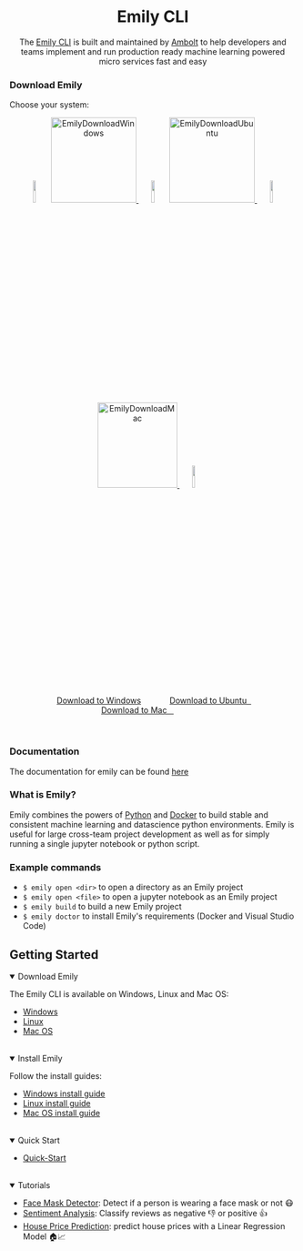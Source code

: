 <div align="center">
<h1>Emily CLI</h1>
The <a href="https://ambolt.io/emily-ai/">Emily CLI</a> is built and maintained by <a href="https://ambolt.io/">Ambolt</a> to help developers and teams implement and run production ready machine learning powered micro services fast and easy
</div>
                                            
                                             
### Download Emily
Choose your system:
<p align="center">
  
<img src="https://upload.wikimedia.org/wikipedia/commons/thumb/0/00/Antonia_Sautter_Creations.png/180px-Antonia_Sautter_Creations.png" width="10%">
  
<a href="https://github.com/amboltio/emily-cli/releases/latest/download/emily-installer.exe">
  <img alt="EmilyDownloadWindows" src="https://upload.wikimedia.org/wikipedia/commons/5/5f/Windows_logo_-_2012.svg" 
       width="150" height="150">
</a>
  
  <img src="https://upload.wikimedia.org/wikipedia/commons/thumb/0/00/Antonia_Sautter_Creations.png/180px-Antonia_Sautter_Creations.png" width="10%">
  
<a href="https://github.com/amboltio/emily-cli/releases/latest/download/linux.zip">
  <img alt="EmilyDownloadUbuntu" src="https://upload.wikimedia.org/wikipedia/commons/thumb/a/ab/Logo-ubuntu_cof-orange-hex.svg/428px-Logo-ubuntu_cof-orange-hex.svg.png" 
       width="150" height="150">
</a>

<img src="https://upload.wikimedia.org/wikipedia/commons/thumb/0/00/Antonia_Sautter_Creations.png/180px-Antonia_Sautter_Creations.png" width="10%">
                              
<a href="https://github.com/amboltio/emily-cli/releases/latest/download/emily.pkg">
  <img alt="EmilyDownloadMac" src="https://upload.wikimedia.org/wikipedia/commons/thumb/1/1b/Apple_logo_grey.svg/640px-Apple_logo_grey.svg.png" 
       width="140" height="150">
</a>   
  
  <img src="https://upload.wikimedia.org/wikipedia/commons/thumb/0/00/Antonia_Sautter_Creations.png/180px-Antonia_Sautter_Creations.png" width="10%">

</p>

<p align="center">
<img src="https://upload.wikimedia.org/wikipedia/commons/thumb/0/00/Antonia_Sautter_Creations.png/180px-Antonia_Sautter_Creations.png" width="10%" height="10px">
<a href="https://github.com/amboltio/emily-cli/releases/latest/download/emily-installer.exe">Download to Windows</a><img src="https://upload.wikimedia.org/wikipedia/commons/thumb/0/00/Antonia_Sautter_Creations.png/180px-Antonia_Sautter_Creations.png" width="10%" height="10px"><a href="https://github.com/amboltio/emily-cli/releases/latest/download/linux.zip">Download to Ubuntu&nbsp;&nbsp;</a><img src="https://upload.wikimedia.org/wikipedia/commons/thumb/0/00/Antonia_Sautter_Creations.png/180px-Antonia_Sautter_Creations.png" width="10%" height="10px"><a href="https://github.com/amboltio/emily-cli/releases/latest/download/emily.pkg">Download to Mac&nbsp;&nbsp;&nbsp;</a>
<img src="https://upload.wikimedia.org/wikipedia/commons/thumb/0/00/Antonia_Sautter_Creations.png/180px-Antonia_Sautter_Creations.png" width="10%" height="10px">
</p>

<br> 

### Documentation
The documentation for emily can be found <a href="https://emily.ambolt.io/docs/latest">here</a>
                                            
### What is Emily?
Emily combines the powers of [Python](https://www.python.org/) and [Docker](https://www.docker.com/) to build stable and consistent machine learning and datascience python environments. Emily is useful for large cross-team project development as well as for simply running a single jupyter notebook or python script.

### Example commands
- ``$ emily open <dir>`` to open a directory as an Emily project 
- ``$ emily open <file>`` to open a jupyter notebook as an Emily project  
- ``$ emily build`` to build a new Emily project 
- ``$ emily doctor`` to install Emily's requirements (Docker and Visual Studio Code)


## Getting Started
<details open>
<summary>Download Emily</summary>

The Emily CLI is available on Windows, Linux and Mac OS:
- <a href="https://github.com/amboltio/emily-cli/releases/latest/download/emily-installer.exe">Windows</a>
- <a href="https://github.com/amboltio/emily-cli/releases/latest/download/linux.zip">Linux</a> 
- <a href="https://github.com/amboltio/emily-cli/releases/latest/download/emily.pkg">Mac OS</a> 
                                                                                              
</details>
<br>
<details open>
<summary>Install Emily</summary>

Follow the install guides:

- <a href="https://emily.ambolt.io/docs/latest/guides/install-windows">Windows install guide</a>
- <a href="https://emily.ambolt.io/docs/latest/guides/install-linux">Linux install guide</a>
- <a href="https://emily.ambolt.io/docs/latest/guides/install-macos">Mac OS install guide</a>

</details>
<br>

<details open>
<summary>Quick Start</summary>

* [Quick-Start](https://emily.ambolt.io/docs/latest/guides/quick-start)
</details>
<br>

<details open>
<summary>Tutorials</summary>

* [Face Mask Detector](https://github.com/amboltio/emily-cli/tree/main/tutorials/face-mask-detector): Detect if a person is wearing a face mask or not 😷
* [Sentiment Analysis](https://github.com/amboltio/emily-cli/tree/main/tutorials/sentiment-analysis): Classify reviews as negative 👎 or positive 👍  
* [House Price Prediction](https://github.com/amboltio/emily-cli/tree/main/tutorials/house-price-prediction): predict house prices with a Linear Regression Model 🏠📈 

[comment]: <> (* [Text Recognition]&#40;https://github.com/amboltio/emily-cli/tree/main/tutorials/text-recognition&#41;: Learn how to train, evaluate and predict sentences with a fully connected PyTorch classifier implemented in the Emily API template.)
</details>


[comment]: <> (## Privacy Policy)

[comment]: <> (The Emily CLI collects no data by default.)

[comment]: <> (If you opt in to share anonumous usage data, you will be sharing:)

[comment]: <> (* Log-data produced by the Emily CLI in case of crashes. - You will be prompted for acknowledgement each time.)

[comment]: <> (* Basic usage of the CLI: installation, updates, command usage)
